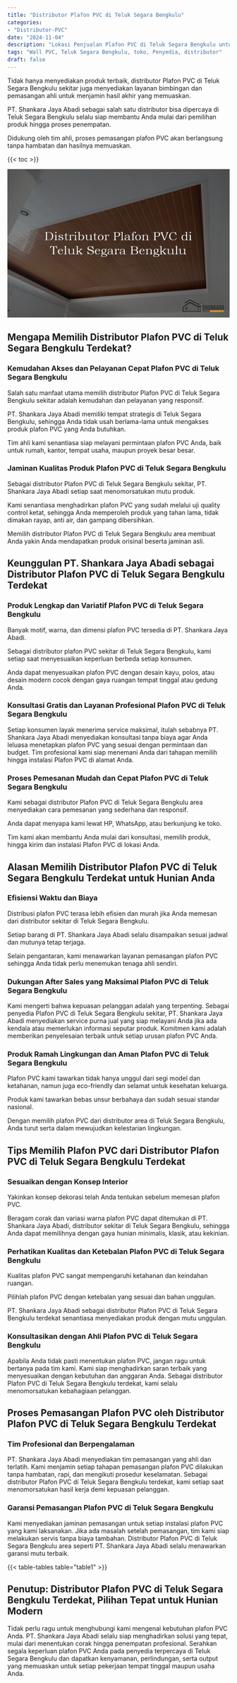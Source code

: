 ```yaml
---
title: "Distributor Plafon PVC di Teluk Segara Bengkulu"
categories: 
- "Distributor-PVC"
date: "2024-11-04"
description: "Lokasi Penjualan Plafon PVC di Teluk Segara Bengkulu untuk hunian, kantor, dan gerai. Panel berkualitas, beragam motif, warna elegan, beserta layanan instalasi dikerjakan oleh tenaga ahli ahli serta jaminan resmi!|Layanan penjualan Plafon PVC di Teluk Segara Bengkulu bagi keperluan hunian, perkantoran, atau toko, beserta material terbaik dan penempatan oleh teknisi ahli serta kepastian resmi.|Solusi Plafon PVC di Teluk Segara Bengkulu yang andal untuk tempat tinggal, kantor, serta toko, dengan material terbaik dan pemasangan dikerjakan oleh teknisi profesional dan jaminan resmi.|Penyediaan Plafon PVC di Teluk Segara Bengkulu bagi rumah, perkantoran, serta toko, dengan produk berkualitas dan penempatan ditangani oleh teknisi ahli, lengkap dengan kepastian resmi.}"
tags: "Wall PVC, Teluk Segara Bengkulu, toko, Penyedia, distributor"
draft: false
---
```


Tidak hanya menyediakan produk terbaik, distributor Plafon PVC di Teluk Segara Bengkulu sekitar juga menyediakan layanan bimbingan dan pemasangan ahli untuk menjamin hasil akhir yang memuaskan.

PT. Shankara Jaya Abadi sebagai salah satu distributor bisa dipercaya di Teluk Segara Bengkulu selalu siap membantu Anda mulai dari pemilihan produk hingga proses penempatan.

Didukung oleh tim ahli, proses pemasangan plafon PVC akan berlangsung tanpa hambatan dan hasilnya memuaskan.

{{< toc >}}

![Distributor Plafon PVC di Teluk Segara Bengkulu](/images/Distributor-PVC/Distributor-Plafon-PVC-di-Teluk-Segara-Bengkulu.png)


## Mengapa Memilih Distributor Plafon PVC di Teluk Segara Bengkulu Terdekat?

### Kemudahan Akses dan Pelayanan Cepat Plafon PVC di Teluk Segara Bengkulu

Salah satu manfaat utama memilih distributor Plafon PVC di Teluk Segara Bengkulu sekitar adalah kemudahan dan pelayanan yang responsif.

PT. Shankara Jaya Abadi memiliki tempat strategis di Teluk Segara Bengkulu, sehingga Anda tidak usah berlama-lama untuk mengakses produk plafon PVC yang Anda butuhkan.

Tim ahli kami senantiasa siap melayani permintaan plafon PVC Anda, baik untuk rumah, kantor, tempat usaha, maupun proyek besar besar.

### Jaminan Kualitas Produk Plafon PVC di Teluk Segara Bengkulu

Sebagai distributor Plafon PVC di Teluk Segara Bengkulu sekitar, PT. Shankara Jaya Abadi setiap saat menomorsatukan mutu produk.

Kami senantiasa menghadirkan plafon PVC yang sudah melalui uji quality control ketat, sehingga Anda memperoleh produk yang tahan lama, tidak dimakan rayap, anti air, dan gampang dibersihkan.

Memilih distributor Plafon PVC di Teluk Segara Bengkulu area membuat Anda yakin Anda mendapatkan produk orisinal beserta jaminan asli.

## Keunggulan PT. Shankara Jaya Abadi sebagai Distributor Plafon PVC di Teluk Segara Bengkulu Terdekat

### Produk Lengkap dan Variatif Plafon PVC di Teluk Segara Bengkulu

Banyak motif, warna, dan dimensi plafon PVC tersedia di PT. Shankara Jaya Abadi.

Sebagai distributor plafon PVC sekitar di Teluk Segara Bengkulu, kami setiap saat menyesuaikan keperluan berbeda setiap konsumen.

Anda dapat menyesuaikan plafon PVC dengan desain kayu, polos, atau desain modern cocok dengan gaya ruangan tempat tinggal atau gedung Anda.

### Konsultasi Gratis dan Layanan Profesional Plafon PVC di Teluk Segara Bengkulu

Setiap konsumen layak menerima service maksimal, itulah sebabnya PT. Shankara Jaya Abadi menyediakan konsultasi tanpa biaya agar Anda leluasa menetapkan plafon PVC yang sesuai dengan permintaan dan budget. Tim profesional kami siap menemani Anda dari tahapan memilih hingga instalasi Plafon PVC di alamat Anda.

### Proses Pemesanan Mudah dan Cepat Plafon PVC di Teluk Segara Bengkulu

Kami sebagai distributor Plafon PVC di Teluk Segara Bengkulu area menyediakan cara pemesanan yang sederhana dan responsif.

Anda dapat menyapa kami lewat HP, WhatsApp, atau berkunjung ke toko.

Tim kami akan membantu Anda mulai dari konsultasi, memilih produk, hingga kirim dan instalasi Plafon PVC di lokasi Anda.

## Alasan Memilih Distributor Plafon PVC di Teluk Segara Bengkulu Terdekat untuk Hunian Anda

### Efisiensi Waktu dan Biaya

Distribusi plafon PVC terasa lebih efisien dan murah jika Anda memesan dari distributor sekitar di Teluk Segara Bengkulu.

Setiap barang di PT. Shankara Jaya Abadi selalu disampaikan sesuai jadwal dan mutunya tetap terjaga.

Selain pengantaran, kami menawarkan layanan pemasangan plafon PVC sehingga Anda tidak perlu menemukan tenaga ahli sendiri.

### Dukungan After Sales yang Maksimal Plafon PVC di Teluk Segara Bengkulu

Kami mengerti bahwa kepuasan pelanggan adalah yang terpenting. Sebagai penyedia Plafon PVC di Teluk Segara Bengkulu sekitar, PT. Shankara Jaya Abadi menyediakan service purna jual yang siap melayani Anda jika ada kendala atau memerlukan informasi seputar produk. Komitmen kami adalah memberikan penyelesaian terbaik untuk setiap urusan plafon PVC Anda.

### Produk Ramah Lingkungan dan Aman Plafon PVC di Teluk Segara Bengkulu

Plafon PVC kami tawarkan tidak hanya unggul dari segi model dan ketahanan, namun juga eco-friendly dan selamat untuk kesehatan keluarga.

Produk kami tawarkan bebas unsur berbahaya dan sudah sesuai standar nasional.

Dengan memilih plafon PVC dari distributor area di Teluk Segara Bengkulu, Anda turut serta dalam mewujudkan kelestarian lingkungan.

## Tips Memilih Plafon PVC dari Distributor Plafon PVC di Teluk Segara Bengkulu Terdekat

### Sesuaikan dengan Konsep Interior

Yakinkan konsep dekorasi telah Anda tentukan sebelum memesan plafon PVC.

Beragam corak dan variasi warna plafon PVC dapat ditemukan di PT. Shankara Jaya Abadi, distributor sekitar di Teluk Segara Bengkulu, sehingga Anda dapat memilihnya dengan gaya hunian minimalis, klasik, atau kekinian.

### Perhatikan Kualitas dan Ketebalan Plafon PVC di Teluk Segara Bengkulu

Kualitas plafon PVC sangat mempengaruhi ketahanan dan keindahan ruangan.

Pilihlah plafon PVC dengan ketebalan yang sesuai dan bahan unggulan.

PT. Shankara Jaya Abadi sebagai distributor Plafon PVC di Teluk Segara Bengkulu terdekat senantiasa menyediakan produk dengan mutu unggulan.

### Konsultasikan dengan Ahli Plafon PVC di Teluk Segara Bengkulu

Apabila Anda tidak pasti menentukan plafon PVC, jangan ragu untuk bertanya pada tim kami. Kami siap menghadirkan saran terbaik yang menyesuaikan dengan kebutuhan dan anggaran Anda. Sebagai distributor Plafon PVC di Teluk Segara Bengkulu terdekat, kami selalu menomorsatukan kebahagiaan pelanggan.

## Proses Pemasangan Plafon PVC oleh Distributor Plafon PVC di Teluk Segara Bengkulu Terdekat

### Tim Profesional dan Berpengalaman

PT. Shankara Jaya Abadi menyediakan tim pemasangan yang ahli dan terlatih. Kami menjamin setiap tahapan pemasangan plafon PVC dilakukan tanpa hambatan, rapi, dan mengikuti prosedur keselamatan. Sebagai distributor Plafon PVC di Teluk Segara Bengkulu terdekat, kami setiap saat menomorsatukan hasil kerja demi kepuasan pelanggan.

### Garansi Pemasangan Plafon PVC di Teluk Segara Bengkulu

Kami menyediakan jaminan pemasangan untuk setiap instalasi plafon PVC yang kami laksanakan. Jika ada masalah setelah pemasangan, tim kami siap melakukan servis tanpa biaya tambahan. Distributor Plafon PVC di Teluk Segara Bengkulu area seperti PT. Shankara Jaya Abadi selalu menawarkan garansi mutu terbaik.

{{< table-tables table="table1" >}}

## Penutup: Distributor Plafon PVC di Teluk Segara Bengkulu Terdekat, Pilihan Tepat untuk Hunian Modern

Tidak perlu ragu untuk menghubungi kami mengenai kebutuhan plafon PVC Anda. PT. Shankara Jaya Abadi selalu siap menghadirkan solusi yang tepat, mulai dari menentukan corak hingga penempatan profesional. Serahkan segala keperluan plafon PVC Anda pada penyedia terpercaya di Teluk Segara Bengkulu dan dapatkan kenyamanan, perlindungan, serta output yang memuaskan untuk setiap pekerjaan tempat tinggal maupun usaha Anda.